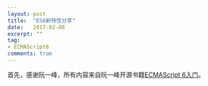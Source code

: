 ```yaml
---
layout: post
title:  "ES6新特性分享"
date:   2017-02-08
excerpt: ""
tag:
- ECMAScript6
comments: true
---
```


首先，感谢阮一峰，所有内容来自阮一峰开源书籍[ECMAScript 6入门](http://es6.ruanyifeng.com/#README)。

